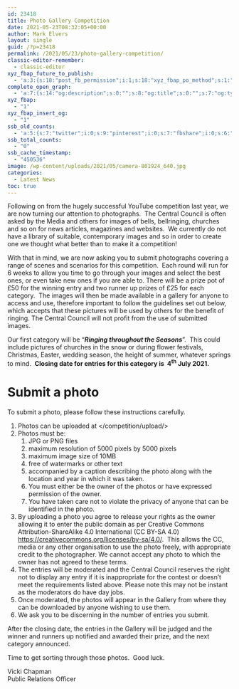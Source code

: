 ```yaml
---
id: 23418
title: Photo Gallery Competition
date: 2021-05-23T08:32:05+00:00
author: Mark Elvers
layout: single
guid: /?p=23418
permalink: /2021/05/23/photo-gallery-competition/
classic-editor-remember:
  - classic-editor
xyz_fbap_future_to_publish:
  - 'a:3:{s:18:"post_fb_permission";i:1;s:18:"xyz_fbap_po_method";s:1:"2";s:16:"xyz_fbap_message";s:62:"News item added to the CCCBR website: {POST_TITLE} {PERMALINK}";}'
complete_open_graph:
  - 'a:7:{s:14:"og:description";s:0:"";s:8:"og:title";s:0:"";s:7:"og:type";s:0:"";s:12:"twitter:card";s:7:"summary";s:15:"twitter:creator";s:0:"";s:19:"twitter:description";s:0:"";s:8:"og:image";s:0:"";}'
xyz_fbap:
  - "1"
xyz_fbap_insert_og:
  - "1"
ssb_old_counts:
  - 'a:5:{s:7:"twitter";i:0;s:9:"pinterest";i:0;s:7:"fbshare";i:0;s:6:"reddit";i:0;s:6:"tumblr";N;}'
ssb_total_counts:
  - "0"
ssb_cache_timestamp:
  - "450536"
image: /wp-content/uploads/2021/05/camera-801924_640.jpg
categories:
  - Latest News
toc: true
---
```

Following on from the hugely successful YouTube competition last year, we are now turning our attention to photographs.  The Central Council is often asked by the Media and others for images of bells, bellringing, churches and so on for news articles, magazines and websites.  We currently do not have a library of suitable, contemporary images and so in order to create one we thought what better than to make it a competition!

With that in mind, we are now asking you to submit photographs covering a range of scenes and scenarios for this competition.  Each round will run for 6 weeks to allow you time to go through your images and select the best ones, or even take new ones if you are able to. There will be a prize pot of £50 for the winning entry and two runner up prizes of £25 for each category.  The images will then be made available in a gallery for anyone to access and use, therefore important to follow the guidelines set out below, which accepts that these pictures will be used by others for the benefit of ringing. The Central Council will not profit from the use of submitted images.

Our first category will be “**_Ringing throughout the Seasons_**”.  This could include pictures of churches in the snow or during flower festivals, Christmas, Easter, wedding season, the height of summer, whatever springs to mind.  **Closing date for entries for this category is  4<sup>th</sup> July 2021.**

# Submit a photo

To submit a photo, please follow these instructions carefully.

  1. Photos can be uploaded at </competition/upload/>
  2. Photos must be: 
      1. JPG or PNG files
      2. maximum resolution of 5000 pixels by 5000 pixels
      3. maximum image size of 10MB
      4. free of watermarks or other text
      5. accompanied by a caption describing the photo along with the location and year in which it was taken.
      6. You must either be the owner of the photos or have expressed permission of the owner.
      7. You have taken care not to violate the privacy of anyone that can be identified in the photo.
  3. By uploading a photo you agree to release your rights as the owner allowing it to enter the public domain as per Creative Commons Attribution-ShareAlike 4.0 International (CC BY-SA 4.0) <https://creativecommons.org/licenses/by-sa/4.0/>.  This allows the CC, media or any other organisation to use the photo freely, with appropriate credit to the photographer. We cannot accept any photo to which the owner has not agreed to these terms.
  4. The entries will be moderated and the Central Council reserves the right not to display any entry if it is inappropriate for the contest or doesn’t meet the requirements listed above. Please note this may not be instant as the moderators do have day jobs.
  5. Once moderated, the photos will appear in the Gallery from where they can be downloaded by anyone wishing to use them.
  6. We ask you to be discerning in the number of entries you submit.

After the closing date, the entries in the Gallery will be judged and the winner and runners up notified and awarded their prize, and the next category announced.

Time to get sorting through those photos.  Good luck.

Vicki Chapman  
Public Relations Officer
